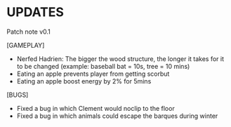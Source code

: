 # UPDATES

Patch note v0.1

[GAMEPLAY]
- Nerfed Hadrien: The bigger the wood structure, the longer it takes for it to be changed (example: baseball bat = 10s, tree = 10 mins)
- Eating an apple prevents player from getting scorbut
- Eating an apple boost energy by 2% for 5mins

[BUGS]
- Fixed a bug in which Clement would noclip to the floor
- Fixed a bug in which animals could escape the barques during winter


